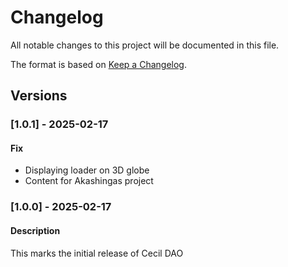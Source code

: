 # Changelog

All notable changes to this project will be documented in this file.

The format is based on [Keep a Changelog](https://keepachangelog.com/en/1.0.0/).

## Versions

### [1.0.1] - 2025-02-17

#### Fix

- Displaying loader on 3D globe
- Content for Akashingas project

### [1.0.0] - 2025-02-17

#### Description

This marks the initial release of Cecil DAO
